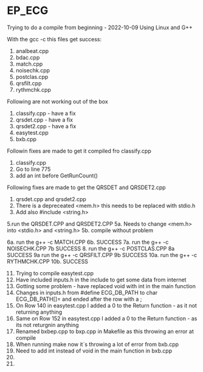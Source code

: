# EP_ECG

Trying to do a compile from beginning - 2022-10-09 
Using Linux and G++ 

With the gcc -c this files get success:
1. analbeat.cpp
2. bdac.cpp
3. match.cpp
4. noisechk.cpp
5. postclas.cpp
6. qrsfilt.cpp
7. rythmchk.cpp

Following are not working out of the box 
1. classify.cpp - have a fix 
2. qrsdet.cpp - have a fix
3. qrsdet2.cpp - have a fix
4. easytest.cpp
5. bxb.cpp

Followin fixes are made to get it compiled fro classify.cpp
1. classify.cpp 
2. Go to line 775 
3. add an int before GetRunCount()

Following fixes are made to get the QRSDET and QRSDET2.cpp
1. qrsdet.cpp and qrsdet2.cpp
2. There is a depreceated <mem.h> this needs to be replaced with stdio.h 
3. Add also #include <string.h> 




5.run the QRSDET.CPP and QRSDET2.CPP 
5a. Needs to change <mem.h> into <stdio.h> and <string.h>
5b. compile without problem

6a. run the g++ -c MATCH.CPP 
6b. SUCCESS
7a. run the g++ -c NOISECHK.CPP
7b SUCCESS
8. run the g++ -c POSTCLAS.CPP
8a SUCCESS
9a run the g++ -c QRSFILT.CPP 
9b SUCCESS
10a. run the g++ -c RYTHMCHK.CPP
10b. SUCCESS

11. Trying to compile easytest.cpp 
12. Have included inputs.h in the include to get some data from internet
13. Gotting some problem - have replaced void with int in the main function
14. Changes in inputs.h from #define ECG_DB_PATH to char ECG_DB_PATH[]= and ended after the row with a ; 
15. On Row 140 in easytest.cpp I added a 0 to the Return function - as it not returning anything
16. Same on Row 152 in easytest.cpp I added a 0 to the Return function - as its not returgnin anything
17. Renamed bxbep.cpp to bxp.cpp in Makefile as this throwing an error at compile
18. When running make now it´s throwing a lot of error from bxb.cpp 
19. Need to add int instead of void in the main function in bxb.cpp
20. 
21. 


